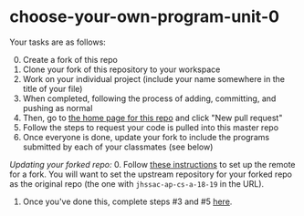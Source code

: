 # choose-your-own-program-unit-0

Your tasks are as follows:

0. Create a fork of this repo
1. Clone your fork of this repository to your workspace
2. Work on your individual project (include your name somewhere in the title of your file)
3. When completed, following the process of adding, committing, and pushing as normal
4. Then, go to [the home page for this repo](https://github.com/jhssac-ap-cs-a-18-19/choose-your-own-program-unit-0) and click "New pull request"
5. Follow the steps to request your code is pulled into this master repo
6. Once everyone is done, update your fork to include the programs submitted by each of your classmates (see below)

_Updating your forked repo:_
0. Follow [these instructions](https://help.github.com/articles/configuring-a-remote-for-a-fork/) to set up the remote for a fork. You will want to set the upstream repository for your forked repo as the original repo (the one with `jhssac-ap-cs-a-18-19` in the URL).
1. Once you've done this, complete steps #3 and #5 [here](https://help.github.com/articles/syncing-a-fork/).
